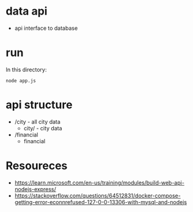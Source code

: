# data api
- api interface to database

# run
In this directory:
```
node app.js
```

# api structure
- /city - all city data
  - city/<city> - city data
- /financial
  - financial

# Resoureces
- https://learn.microsoft.com/en-us/training/modules/build-web-api-nodejs-express/
- https://stackoverflow.com/questions/64512831/docker-compose-getting-error-econnrefused-127-0-0-13306-with-mysql-and-nodejs